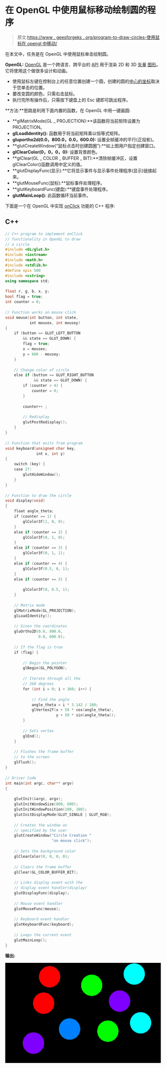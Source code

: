 # 在 OpenGL 中使用鼠标移动绘制圆的程序

> 原文:[https://www . geesforgeks . org/program-to-draw-circles-使用鼠标在 opengl 中移动/](https://www.geeksforgeeks.org/program-to-draw-circles-using-mouse-moves-in-opengl/)

在本文中，任务是在 OpenGL 中使用鼠标单击绘制圆。

**OpenGL:** [OpenGL](https://www.geeksforgeeks.org/getting-started-with-opengl/) 是一个跨语言、跨平台的 [API](https://www.geeksforgeeks.org/introduction-to-apis/) 用于渲染 2D 和 3D [矢量](https://www.geeksforgeeks.org/vector-in-cpp-stl/) [图形](https://www.geeksforgeeks.org/computer-graphics-2/)。它将使用这个做很多设计和动画。

*   使用鼠标左键在控制台上的任意位置创建一个圆，创建的圆的[中心的坐标](https://www.geeksforgeeks.org/find-center-circle-using-endpoints-diameter/)取决于您单击的位置。
*   要改变圆的颜色，只需右击鼠标。
*   执行完所有操作后，只需按下键盘上的 Esc 键即可跳出程序。

**方法:**思路是利用下面内置的函数，在 OpenGL 中用一键画圆:

*   **glMatrixMode(GL _ PROJECTION):**该函数将当前矩阵设置为 PROJECTION。
*   **glLoadIdentity():** 函数用于将当前矩阵乘以恒等式矩阵。
*   **gluportho2d(0.0，800.0，0.0，600.0):** 设置全帧缓冲的平行(正投影)。
*   **glutCreateWindow(“鼠标点击时创建圆圈”):**如上图用户指定创建窗口。
*   **glClearColor(0，0，0，0):** 设置背景颜色。
*   **glClear(GL _ COLOR _ BUFFER _ BIT):**清除帧缓冲区，设置 glClearColor()函数调用中定义的值。
*   **glutDisplayFunc(显示):**它将显示事件与显示事件处理程序(显示)链接起来。
*   **glutMouseFunc(鼠标):**鼠标事件处理程序。
*   **glutKeyboardFunc(键盘):**键盘事件处理程序。
*   **glutMainLoop():** 此函数循环当前事件。

下面是一个在 OpenGL 中实现 [onClick](https://www.geeksforgeeks.org/html-onclick-event-attribute/) 功能的 C++ 程序:

## C++

```cpp
// C++ program to implement onClick
// functionality in OpenGL to draw
// a circle
#include <GL/glut.h>
#include <iostream>
#include <math.h>
#include <stdlib.h>
#define xpix 500
#include <cstring>
using namespace std;

float r, g, b, x, y;
bool flag = true;
int counter = 0;

// Function works on mouse click
void mouse(int button, int state,
           int mousex, int mousey)
{
    if (button == GLUT_LEFT_BUTTON
        && state == GLUT_DOWN) {
        flag = true;
        x = mousex;
        y = 600 - mousey;
    }

    // Change color of circle
    else if (button == GLUT_RIGHT_BUTTON
             && state == GLUT_DOWN) {
        if (counter > 4) {
            counter = 0;
        }

        counter++ ;

        // Redisplay
        glutPostRedisplay();
    }
}

// Function that exits from program
void keyboard(unsigned char key,
              int x, int y)
{
    switch (key) {
    case 27:
        glutHideWindow();
    }
}

// Function to draw the circle
void display(void)
{
    float angle_theta;
    if (counter == 1) {
        glColor3f(1, 0, 0);
    }
    else if (counter == 2) {
        glColor3f(0, 1, 0);
    }
    else if (counter == 3) {
        glColor3f(0, 1, 1);
    }
    else if (counter == 4) {
        glColor3f(0.5, 0, 1);
    }
    else if (counter == 5) {

        glColor3f(0, 0.5, 1);
    }

    // Matrix mode
    glMatrixMode(GL_PROJECTION);
    glLoadIdentity();

    // Given the coordinates
    gluOrtho2D(0.0, 800.0,
               0.0, 600.0);

    // If the flag is true
    if (flag) {

        // Begin the pointer
        glBegin(GL_POLYGON);

        // Iterate through all the
        // 360 degrees
        for (int i = 0; i < 360; i++) {

            // Find the angle
            angle_theta = i * 3.142 / 180;
            glVertex2f(x + 50 * cos(angle_theta),
                       y + 50 * sin(angle_theta));
        }

        // Sets vertex
        glEnd();
    }

    // Flushes the frame buffer
    // to the screen
    glFlush();
}

// Driver Code
int main(int argc, char** argv)
{

    glutInit(&argc, argv);
    glutInitWindowSize(800, 600);
    glutInitWindowPosition(100, 100);
    glutInitDisplayMode(GLUT_SINGLE | GLUT_RGB);

    // Creates the window as
    // specified by the user
    glutCreateWindow("Circle Creation "
                     "on mouse click");

    // Sets the background color
    glClearColor(0, 0, 0, 0);

    // Clears the frame buffer
    glClear(GL_COLOR_BUFFER_BIT);

    // Links display event with the
    // display event handler(display)
    glutDisplayFunc(display);

    // Mouse event handler
    glutMouseFunc(mouse);

    // Keyboard event handler
    glutKeyboardFunc(keyboard);

    // Loops the current event
    glutMainLoop();
}
```

**输出:**

![](img/c965d0df690ce0f6fa3744f68d2f981e.png)